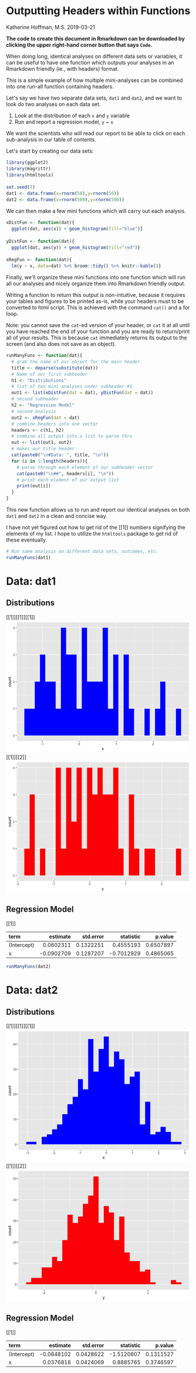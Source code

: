 Outputting Headers within Functions
================
Katherine Hoffman, M.S.
2019-03-21

**The code to create this document in Rmarkdown can be downloaded by clicking the upper right-hand corner button that says `Code`.**

When doing long, identical analyses on different data sets or variables, it can be useful to have one function which outputs your analyses in an Rmarkdown friendly (ie., with headers) format.

This is a simple example of how multiple mini-analyses can be combined into one run-all function containing headers.

Let's say we have two separate data sets, `dat1` and `dat2`, and we want to look do two analyses on each data set.

1.  Look at the distribution of each `x` and `y` variable
2.  Run and report a regression model, `y` ~ `x`

We want the scientists who will read our report to be able to click on each sub-analysis in our table of contents.

Let's start by creating our data sets:

``` r
library(ggplot2)
library(magrittr)
library(htmltools)

set.seed(7)
dat1 <- data.frame(x=rnorm(50),y=rnorm(50))
dat2 <- data.frame(x=rnorm(500),y=rnorm(500))
```

We can then make a few mini functions which will carry out each analysis.

``` r
xDistFun <- function(dat){
  ggplot(dat, aes(x)) + geom_histogram(fill="blue")}

yDistFun <- function(dat){
  ggplot(dat, aes(y)) + geom_histogram(fill="red")}

xRegFun <- function(dat){
  lm(y ~ x, data=dat) %>% broom::tidy() %>% knitr::kable()}
```

Finally, we'll organize these mini functions into one function which will run all our analyses and nicely organize them into Rmarkdown friendly output.

Writing a function to return this output is non-intuitive, because it requires your tables and figures to be printed as-is, while your headers must to be converted to html script. This is achieved with the command `cat()` and a for loop.

Note: you cannot save the `cat`-ed version of your header, or `cat` it at all until you have reached the end of your function and you are ready to return/print all of your results. This is because `cat` immediately returns its output to the screen (and also does not save as an object).

``` r
runManyFuns <- function(dat){
  # grab the name of our object for the main header
  title <- deparse(substitute(dat)) 
  # Name of our first subheader
  h1 <- "Distributions" 
  # list of two mini-analyses under subheader #1
  out1 <- list(xDistFun(dat = dat), yDistFun(dat = dat))
  # second subheader
  h2 <- "Regression Model"
  # second analysis
  out2 <- xRegFun(dat = dat) 
  # combine headers into one vector
  headers <- c(h1, h2) 
  # combine all output into a list to parse thru
  out <- list(out1, out2) 
  # makes our title header
  cat(paste0("\n#Data: ", title, "\n")) 
  for (i in 1:length(headers)){ 
    # parse through each element of our subheader vector
    cat(paste0("\n##", headers[i], "\n")) 
    # print each element of our output list
    print(out[i])
  }
}
```

This new function allows us to run and report our identical analyses on both `dat1` and `dat2` in a clean and concise way.

I have not yet figured out how to get rid of the \[\[1\]\] numbers signifying the elements of my list. I hope to utilize the `htmltools` package to get rid of these eventually.

``` r
# Run same analysis on different data sets, outcomes, etc.
runManyFuns(dat1)
```

Data: dat1
==========

Distributions
-------------

\[\[1\]\]\[\[1\]\]\[\[1\]\] ![](headerFuns_blogpost_files/figure-markdown_github/unnamed-chunk-4-1.png) \[\[1\]\]\[\[2\]\] ![](headerFuns_blogpost_files/figure-markdown_github/unnamed-chunk-4-2.png)

Regression Model
----------------

\[\[1\]\]

| term        |    estimate|  std.error|   statistic|    p.value|
|:------------|-----------:|----------:|-----------:|----------:|
| (Intercept) |   0.0602311|  0.1322251|   0.4555193|  0.6507897|
| x           |  -0.0902709|  0.1287207|  -0.7012929|  0.4865065|

``` r
runManyFuns(dat2)
```

Data: dat2
==========

Distributions
-------------

\[\[1\]\]\[\[1\]\]\[\[1\]\] ![](headerFuns_blogpost_files/figure-markdown_github/unnamed-chunk-4-3.png) \[\[1\]\]\[\[2\]\] ![](headerFuns_blogpost_files/figure-markdown_github/unnamed-chunk-4-4.png)

Regression Model
----------------

\[\[1\]\]

| term        |    estimate|  std.error|   statistic|    p.value|
|:------------|-----------:|----------:|-----------:|----------:|
| (Intercept) |  -0.0648102|  0.0428622|  -1.5120607|  0.1311527|
| x           |   0.0376818|  0.0424069|   0.8885765|  0.3746597|
